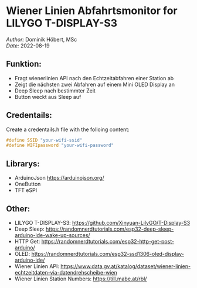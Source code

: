 # Wiener Linien Abfahrtsmonitor for LILYGO T-DISPLAY-S3

*Author:* Dominik Höbert, MSc  
*Date:* 2022-08-19

## Funktion:

  - Fragt wienerlinien API nach den Echtzeitabfahren einer Station ab
  - Zeigt die nächsten zwei Abfahren auf einem Mini OLED Display an
  - Deep Sleep nach bestimmter Zeit
  - Button weckt aus Sleep auf

## Credentails:

Create a credentails.h file with the folloing content:

```cpp
#define SSID "your-wifi-ssid"
#define WIFIpassword "your-wifi-password"
```

## Librarys:

  - ArduinoJson https://arduinojson.org/
  - OneButton
  - TFT eSPI

## Other:

  - LILYGO T-DISPLAY-S3: https://github.com/Xinyuan-LilyGO/T-Display-S3
  - Deep Sleep: https://randomnerdtutorials.com/esp32-deep-sleep-arduino-ide-wake-up-sources/
  - HTTP Get: https://randomnerdtutorials.com/esp32-http-get-post-arduino/
  - OLED: https://randomnerdtutorials.com/esp32-ssd1306-oled-display-arduino-ide/
  - Wiener Linien API: https://www.data.gv.at/katalog/dataset/wiener-linien-echtzeitdaten-via-datendrehscheibe-wien
  - Wiener Linien Station Numbers: https://till.mabe.at/rbl/
